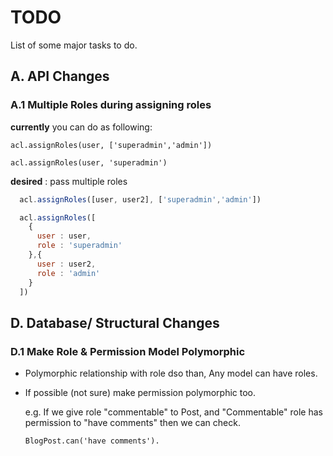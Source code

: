 # TODO

List of some major tasks to do.

## A. API Changes

### A.1 Multiple Roles during assigning roles
  
  **currently** you can do as following:

  ```acl.assignRoles(user, ['superadmin','admin'])```

  ```acl.assignRoles(user, 'superadmin')```

  **desired** : pass multiple roles

  ```js
    acl.assignRoles([user, user2], ['superadmin','admin'])
  ```

  ```js
    acl.assignRoles([
      {
        user : user,
        role : 'superadmin'
      },{
        user : user2,
        role : 'admin'
      }
    ])
  ```

## D. Database/ Structural Changes

### D.1 Make Role & Permission Model Polymorphic

- Polymorphic relationship with role dso than, Any model can have roles.
- If possible (not sure) make permission polymorphic too.

  e.g. If we give role "commentable" to Post, and "Commentable" role has permission to "have comments"
  then we can check.

  ```BlogPost.can('have comments').```
